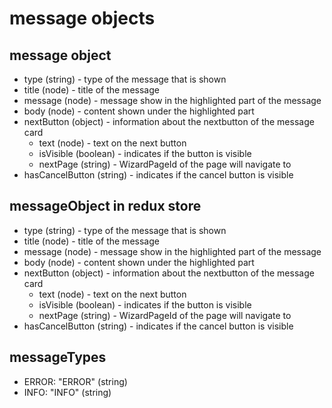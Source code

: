 # message objects 

## message object
+ type (string) - type of the message that is shown
+ title (node) - title of the message
+ message (node) - message show in the highlighted part of the message
+ body (node) - content shown under the highlighted part
+ nextButton (object) - information about the nextbutton of the message card
  + text (node) - text on the next button
  + isVisible (boolean) - indicates if the button is visible
  + nextPage (string) - WizardPageId of the page will navigate to
+ hasCancelButton (string) - indicates if the cancel button is visible

## messageObject in redux store
+ type (string) - type of the message that is shown
+ title (node) - title of the message
+ message (node) - message show in the highlighted part of the message
+ body (node) - content shown under the highlighted part
+ nextButton (object) - information about the nextbutton of the message card
  + text (node) - text on the next button
  + isVisible (boolean) - indicates if the button is visible
  + nextPage (string) - WizardPageId of the page will navigate to
+ hasCancelButton (string) - indicates if the cancel button is visible

## messageTypes 
+ ERROR: "ERROR" (string)
+ INFO: "INFO" (string)